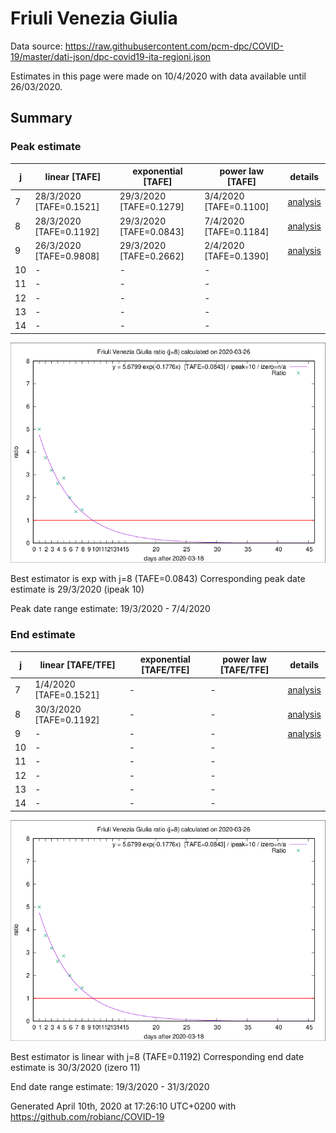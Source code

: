 # Friuli Venezia Giulia


Data source: https://raw.githubusercontent.com/pcm-dpc/COVID-19/master/dati-json/dpc-covid19-ita-regioni.json

Estimates in this page were made on 10/4/2020 with data available until 26/03/2020.


## Summary 

### Peak estimate 
|j|linear [TAFE]|exponential [TAFE]|power law [TAFE]|details|
|---|----|-----------|---------|-------|
|7|28/3/2020 [TAFE=0.1521]|29/3/2020 [TAFE=0.1279]|3/4/2020 [TAFE=0.1100]|[analysis](COVID-19_friuli_venezia_giulia_j7_2020-03-26.md)|
|8|28/3/2020 [TAFE=0.1192]|29/3/2020 [TAFE=0.0843]|7/4/2020 [TAFE=0.1184]|[analysis](COVID-19_friuli_venezia_giulia_j8_2020-03-26.md)|
|9|26/3/2020 [TAFE=0.9808]|29/3/2020 [TAFE=0.2662]|2/4/2020 [TAFE=0.1390]|[analysis](COVID-19_friuli_venezia_giulia_j9_2020-03-26.md)|
|10|-|-|-||
|11|-|-|-||
|12|-|-|-||
|13|-|-|-||
|14|-|-|-||

![best peak estimate](COVID-19_friuli_venezia_giulia_j8_2020-03-26.png)

Best estimator is exp with j=8 (TAFE=0.0843)
Corresponding peak date estimate is 29/3/2020 (ipeak 10)


Peak date range estimate: 19/3/2020 - 7/4/2020

### End estimate 
|j|linear [TAFE/TFE]|exponential [TAFE/TFE]|power law [TAFE/TFE]|details|
|---|----|-----------|---------|-------|
|7|1/4/2020 [TAFE=0.1521]|-|-|[analysis](COVID-19_friuli_venezia_giulia_j7_2020-03-26.md)|
|8|30/3/2020 [TAFE=0.1192]|-|-|[analysis](COVID-19_friuli_venezia_giulia_j8_2020-03-26.md)|
|9|-|-|-|[analysis](COVID-19_friuli_venezia_giulia_j9_2020-03-26.md)|
|10|-|-|-||
|11|-|-|-||
|12|-|-|-||
|13|-|-|-||
|14|-|-|-||

![best zero estimate](COVID-19_friuli_venezia_giulia_j8_2020-03-26.png)

Best estimator is linear with j=8 (TAFE=0.1192)
Corresponding end date estimate is 30/3/2020 (izero 11)


End date range estimate: 19/3/2020 - 31/3/2020

Generated April 10th, 2020 at 17:26:10 UTC+0200 with https://github.com/robianc/COVID-19
